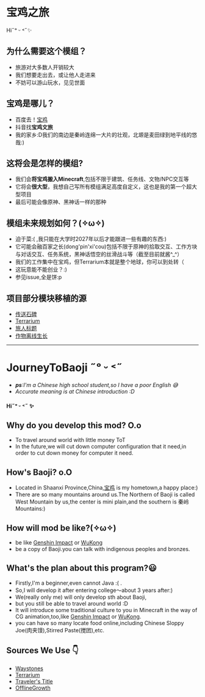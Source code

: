 # 宝鸡之旅  
Hi˶ᵒ ᵕ ˂˶✨
## 为什么需要这个模组？
- 旅游对大多数人开销较大
- 我们想要走出去，或让他人走进来
- 不妨可以游山玩水，见见世面
## 宝鸡是哪儿？
- 百度去！[宝鸡](https://www.travelchinaguide.com/cityguides/shaanxi/baoji/)
- 抖音找**宝鸡文旅**
- 我的家乡:D我们的南边是秦岭连绵一大片的壮观，北塬是麦田绿到地平线的悠哉:)
## 这将会是怎样的模组? 
- 我们会**将宝鸡搬入Minecraft**,包括不限于建筑、任务线、文物/NPC交互等
- 它将会**很大型**，我想自己写所有模组满足高度自定义，这也是我的第一个超大型项目
- 最后可能会像原神、黑神话一样的那种
## 模组未来规划如何？(✧ω✧)
- 迫于菜:( ,我只能在大学时2027年以后才能跟进一些有趣的东西:)
- 它可能会融百家之长(dong'pin'xi'cou)包括不限于原神的拾取交互、工作方块与对话交互、任务系统，黑神话悟空的丝滑战斗等（截至目前就酱^_^）
- 我们的工作集中在宝鸡，但Terrarium本就是整个地球，你可以到处转（
- 这玩意能不能创业？:)
- 参见issue,全是饼:p 
## 项目部分模块移植的源
- [传送石碑](https://bgithub.xyz/TwelveIterationMods/Waystones/tree/1.16.x)
- [Terrarium](https://bgithub.xyz/Gegy/Terrarium)
- [旅人标题](https://bgithub.xyz/YUNG-GANG/Travelers-Titles/tree/forge/1.16)
- [作物离线生长](https://bgithub.xyz/TacticalSpike/OfflineGrowth)
---
# JourneyToBaoji ˶ᵒ ᵕ ˂˶ 
- _**ps**:I'm a Chinese high school student,so I have a poor English 😅_
- _Accurate meaning is at Chinese introduction :D_ <br>
#### Hi˶ᵒ ᵕ ˂˶ ✨
## Why do you develop this mod? O.o
- To travel around world with little money ToT
- In the future,we will cut down computer configuration that it need,in order to cut down money for computer it need.
## How's Baoji? o.O
- Located in Shaanxi Province,China,[宝鸡](https://www.travelchinaguide.com/cityguides/shaanxi/baoji/) is my hometown,a happy place:)
- There are so many mountains around us.The Northern of Baoji is called West Mountain by us,the center is mini plain,and the southern is 秦岭 Mountains:)
## How will mod be like?(✧ω✧)
- be like [Genshin Impact](https://www.yuanshen.com/#/) or [WuKong](https://gamesci.cn/wukong/)
- be a copy of Baoji.you can talk with indigenous peoples and bronzes.
## What's the plan about this program?😃
- Firstly,I'm a beginner,even cannot Java :( .
- So,I will develop it after entering college～about 3 years after:)
- We(really only me) will only develop sth about Baoji,
- but you still be able to travel around world :D
- It will introduce some traditional culture to you in Minecraft in the way of CG animation,too,like [Genshin Impact](https://www.yuanshen.com/#/) or [WuKong](https://gamesci.cn/wukong/).
- you can have so many locate food online,including Chinese Sloppy Joe(肉夹馍),Stirred Paste(搅团),etc.
## Sources We Use 👇
- [Waystones](https://bgithub.xyz/TwelveIterationMods/Waystones/tree/1.16.x)
- [Terrarium](https://bgithub.xyz/Gegy/Terrarium)
- [Traveler's Title](https://bgithub.xyz/YUNG-GANG/Travelers-Titles/tree/forge/1.16)
- [OfflineGrowth](https://bgithub.xyz/TacticalSpike/OfflineGrowth)

